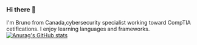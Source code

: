 ### Hi there 👋
I'm Bruno from Canada,cybersecurity specialist working toward CompTIA cetifications. I enjoy learning languages and frameworks. 
[![Anurag's GitHub stats](https://github-readme-stats.vercel.app/api?username=gokabruno)](https://github.com/anuraghazra/github-readme-stats)

